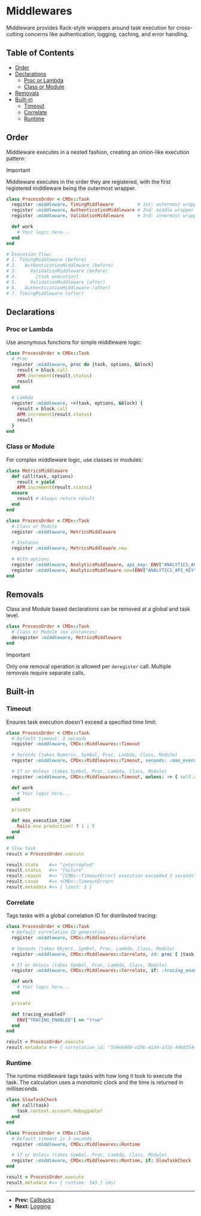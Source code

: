 # Middlewares

Middleware provides Rack-style wrappers around task execution for cross-cutting concerns like authentication, logging, caching, and error handling.

## Table of Contents

- [Order](#order)
- [Declarations](#declarations)
  - [Proc or Lambda](#proc-or-lambda)
  - [Class or Module](#class-or-module)
- [Removals](#removals)
- [Built-in](#built-in)
  - [Timeout](#timeout)
  - [Correlate](#correlate)
  - [Runtime](#runtime)

## Order

Middleware executes in a nested fashion, creating an onion-like execution pattern:

> [!IMPORTANT]
> Middleware executes in the order they are registered, with the first registered middleware being the outermost wrapper.

```ruby
class ProcessOrder < CMDx::Task
  register :middleware, TimingMiddleware         # 1st: outermost wrapper
  register :middleware, AuthenticationMiddleware # 2nd: middle wrapper
  register :middleware, ValidationMiddleware     # 3rd: innermost wrapper

  def work
    # Your logic here...
  end
end

# Execution flow:
# 1. TimingMiddleware (before)
# 2.   AuthenticationMiddleware (before)
# 3.     ValidationMiddleware (before)
# 4.       [task execution]
# 5.     ValidationMiddleware (after)
# 6.   AuthenticationMiddleware (after)
# 7. TimingMiddleware (after)
```

## Declarations

### Proc or Lambda

Use anonymous functions for simple middleware logic:

```ruby
class ProcessOrder < CMDx::Task
  # Proc
  register :middleware, proc do |task, options, &block|
    result = block.call
    APM.increment(result.status)
    result
  end

  # Lambda
  register :middleware, ->(task, options, &block) {
    result = block.call
    APM.increment(result.status)
    result
  }
end
```

### Class or Module

For complex middleware logic, use classes or modules:

```ruby
class MetricsMiddleware
  def call(task, options)
    result = yield
    APM.increment(result.status)
  ensure
    result # Always return result
  end
end

class ProcessOrder < CMDx::Task
  # Class or Module
  register :middleware, MetricsMiddleware

  # Instance
  register :middleware, MetricsMiddleware.new

  # With options
  register :middleware, AnalyticsMiddleware, api_key: ENV["ANALYTICS_API_KEY"]
  register :middleware, AnalyticsMiddleware.new(ENV["ANALYTICS_API_KEY"])
end
```

## Removals

Class and Module based declarations can be removed at a global and task level.

```ruby
class ProcessOrder < CMDx::Task
  # Class or Module (no instances)
  deregister :middleware, MetricsMiddleware
end
```

> [!IMPORTANT]
> Only one removal operation is allowed per `deregister` call. Multiple removals require separate calls.

## Built-in

### Timeout

Ensures task execution doesn't exceed a specified time limit:

```ruby
class ProcessOrder < CMDx::Task
  # Default timeout: 3 seconds
  register :middleware, CMDx::Middlewares::Timeout

  # Seconds (takes Numeric, Symbol, Proc, Lambda, Class, Module)
  register :middleware, CMDx::Middlewares::Timeout, seconds: :max_execution_time

  # If or Unless (takes Symbol, Proc, Lambda, Class, Module)
  register :middleware, CMDx::Middlewares::Timeout, unless: -> { self.class.name.include?("Fast") }

  def work
    # Your logic here...
  end

  private

  def max_execution_time
    Rails.env.production? ? 1 : 5
  end
end

# Slow task
result = ProcessOrder.execute

result.state    #=> "interrupted"
result.status   #=> "failure"
result.reason   #=> "[CMDx::TimeoutError] execution exceeded 3 seconds"
result.cause    #=> <CMDx::TimeoutError>
result.metadata #=> { limit: 3 }
```

### Correlate

Tags tasks with a global correlation ID for distributed tracing:

```ruby
class ProcessOrder < CMDx::Task
  # Default correlation ID generation
  register :middleware, CMDx::Middlewares::Correlate

  # Seconds (takes Object, Symbol, Proc, Lambda, Class, Module)
  register :middleware, CMDx::Middlewares::Correlate, id: proc { |task| task.context.request_id }

  # If or Unless (takes Symbol, Proc, Lambda, Class, Module)
  register :middleware, CMDx::Middlewares::Correlate, if: :tracing_enabled?

  def work
    # Your logic here...
  end

  private

  def tracing_enabled?
    ENV["TRACING_ENABLED"] == "true"
  end
end

result = ProcessOrder.execute
result.metadata #=> { correlation_id: "550e8400-e29b-41d4-a716-446655440000" }
```

### Runtime

The runtime middleware tags tasks with how long it took to execute the task.
The calculation uses a monotonic clock and the time is returned in milliseconds.

```ruby
class SlowTaskCheck
  def call(task)
    task.context.account.debuggable?
  end
end

class ProcessOrder < CMDx::Task
  # Default timeout is 3 seconds
  register :middleware, CMDx::Middlewares::Runtime

  # If or Unless (takes Symbol, Proc, Lambda, Class, Module)
  register :middleware, CMDx::Middlewares::Runtime, if: SlowTaskCheck
end

result = ProcessOrder.execute
result.metadata #=> { runtime: 543 } (ms)
```

---

- **Prev:** [Callbacks](callbacks.md)
- **Next:** [Logging](logging.md)
